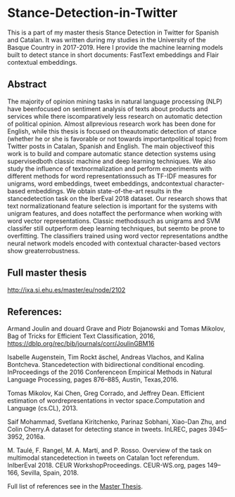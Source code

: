 # Stance-Detection-in-Twitter

This is a part of my master thesis Stance Detection in Twitter for Spanish and Catalan. It was written during my studies in the University of the Basque Country in 2017-2019. Here I provide the machine learning models built to detect stance in short documents: FastText embeddings and Flair contextual embeddings. 



## Abstract

The majority of opinion mining tasks in natural language processing (NLP) have beenfocused on sentiment analysis of texts about products and services while there iscomparatively less research on automatic detection of political opinion. Almost allprevious research work has been done for English, while this thesis is focused on theautomatic detection of stance (whether he or she is favorable or not towards importantpolitical topic) from Twitter posts in Catalan, Spanish and English. The main objectiveof this work is to build and compare automatic stance detection systems using supervisedboth classic machine and deep learning techniques.  We also study the influence of textnormalization and perform experiments with different methods for word representationssuch as TF-IDF measures for unigrams, word embeddings, tweet embeddings, andcontextual character-based embeddings. We obtain state-of-the-art results in the stancedetection task on the IberEval 2018 dataset. Our research shows that text normalizationand feature selection is important for the systems with unigram features, and does notaffect the performance when working with word vector representations. Classic methodssuch as unigrams and SVM classifer still outperform deep learning techniques, but seemto be prone to overfitting. The classifiers trained using word vector representations andthe neural network models encoded with contextual character-based vectors show greaterrobustness.

## Full master thesis

http://ixa.si.ehu.es/master/eu/node/2102

## References: 

Armand Joulin and douard Grave and Piotr Bojanowski and Tomas Mikolov, Bag of Tricks for Efficient Text Classification, 2016, https://dblp.org/rec/bib/journals/corr/JoulinGBM16 

Isabelle Augenstein,  Tim Rockt ̈aschel,  Andreas Vlachos,  and Kalina Bontcheva.  Stancedetection with bidirectional conditional encoding. InProceedings of the 2016 Conferenceon  Empirical  Methods  in  Natural  Language  Processing,  pages 876–885,  Austin,  Texas,2016.

Tomas Mikolov, Kai Chen, Greg Corrado, and Jeffrey Dean.  Efficient estimation of wordrepresentations in vector space.Computation and Language (cs.CL), 2013.

Saif Mohammad, Svetlana Kiritchenko, Parinaz Sobhani, Xiao-Dan Zhu, and Colin Cherry.A dataset for detecting stance in tweets.  InLREC, pages 3945–3952, 2016a.

M. Taulé, F. Rangel, M. A. Martí, and P. Rosso. Overview of the task on multimodal stancedetection  in  tweets  on  Catalan  1oct  referendum.   InIberEval  2018.  CEUR  WorkshopProceedings. CEUR-WS.org, pages 149–166, Sevilla, Spain, 2018.

Full list of references see in the [Master Thesis](http://ixa.si.ehu.es/master/eu/node/2102).
